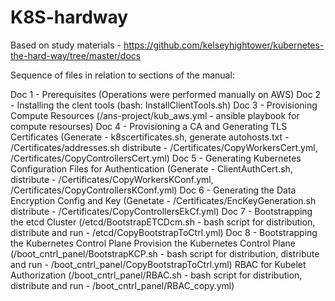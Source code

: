 # K8S-hardway

Based on study materials - https://github.com/kelseyhightower/kubernetes-the-hard-way/tree/master/docs

Sequence of files in relation to sections of the manual:

Doc 1 - Prerequisites (Operations were performed manually on AWS)
Doc 2 - Installing the clent tools (bash: InstallClientTools.sh)
Doc 3 - Provisioning Compute Resources (/ans-project/kub_aws.yml - ansible playbook for compute resourses)
Doc 4 - Provisioning a CA and Generating TLS Certificates (Generate - k8scertificates.sh, generate autohosts.txt - /Certificates/addresses.sh 
        distribute - /Certificates/CopyWorkersCert.yml, /Certificates/CopyControllersCert.yml)
Doc 5 - Generating Kubernetes Configuration Files for Authentication (Generate - ClientAuthCert.sh, 
        distribute - /Certificates/CopyWorkersKConf.yml, /Certificates/CopyControllersKConf.yml)
Doc 6 - Generating the Data Encryption Config and Key (Genetate - /Certificates/EncKeyGeneration.sh distribute - /Certificates/CopyControllersEkCf.yml)
Doc 7 - Bootstrapping the etcd Cluster (/etcd/BootstrapETCDcm.sh - bash script for distribution, distribute and run - /etcd/CopyBootstrapToCtrl.yml)
Doc 8 - Bootstrapping the Kubernetes Control Plane
        Provision the Kubernetes Control Plane (/boot_cntrl_panel/BootstrapKCP.sh - bash script for distribution, distribute and run - /boot_cntrl_panel/CopyBootstrapToCtrl.yml) 
        RBAC for Kubelet Authorization (/boot_cntrl_panel/RBAC.sh - bash script for distribution, distribute and run - /boot_cntrl_panel/RBAC_copy.yml)
